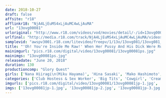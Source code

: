 ```yaml
---
date: 2018-10-27
draft: false
affsite: "r18"
afflinkr18: "NjA4LjEuMS4xLjAuMC4wLjAuMA"
url: "13ovg00081"
urloriginal: "http://www.r18.com/videos/vod/movies/detail/-/id=13ovg00081"
urlfinal: "http://media.r18.com/track/NjA4LjEuMS4xLjAuMC4wLjAuMA/videos/vod/movies/detail/-/id=13ovg00081"
samplevid: "awspv3001.r18.com/litevideo/freepv/1/13o/13ovg081/13ovg081_dmb_w.mp4"
title: "'Oh! You're Inside Me Raw!' When Her Pussy And His Dick Were Rubbing Up Against Each Other In An Oiled Up Pussy Grind Session, It Felt So Good That His Dick Just Slipped Right In, Raw!! Delivery Health Call Girls Who Got Creampie Fucked 2"
mainimgurl: "pics.r18.com/digital/video/13ovg00081/13ovg00081ps.jpg"
mainimgs: "13ovg00081ps.jpg"
releasedate: "June 20, 2018"
duration: 130
productioncomp: "Glory Quest"
girls: ['Nana Hiiragi\n(Miku Hayama)', 'Hina Sasaki', 'Mako Hashimoto', 'Nanami Otowa', 'Mamiko Hori']
categories: ['Club Hostess & Sex Worker', 'Big Tits', 'Cowgirl', 'Creampie', 'Lotion', 'Hi-Def']
imgurls: ['pics.r18.com/digital/video/13ovg00081/13ovg00081jp-1.jpg', 'pics.r18.com/digital/video/13ovg00081/13ovg00081jp-2.jpg', 'pics.r18.com/digital/video/13ovg00081/13ovg00081jp-3.jpg', 'pics.r18.com/digital/video/13ovg00081/13ovg00081jp-4.jpg', 'pics.r18.com/digital/video/13ovg00081/13ovg00081jp-5.jpg', 'pics.r18.com/digital/video/13ovg00081/13ovg00081jp-6.jpg', 'pics.r18.com/digital/video/13ovg00081/13ovg00081jp-7.jpg', 'pics.r18.com/digital/video/13ovg00081/13ovg00081jp-8.jpg', 'pics.r18.com/digital/video/13ovg00081/13ovg00081jp-9.jpg', 'pics.r18.com/digital/video/13ovg00081/13ovg00081jp-10.jpg', 'pics.r18.com/digital/video/13ovg00081/13ovg00081jp-11.jpg', 'pics.r18.com/digital/video/13ovg00081/13ovg00081jp-12.jpg', 'pics.r18.com/digital/video/13ovg00081/13ovg00081jp-13.jpg', 'pics.r18.com/digital/video/13ovg00081/13ovg00081jp-14.jpg', 'pics.r18.com/digital/video/13ovg00081/13ovg00081jp-15.jpg', 'pics.r18.com/digital/video/13ovg00081/13ovg00081jp-16.jpg', 'pics.r18.com/digital/video/13ovg00081/13ovg00081jp-17.jpg', 'pics.r18.com/digital/video/13ovg00081/13ovg00081jp-18.jpg', 'pics.r18.com/digital/video/13ovg00081/13ovg00081jp-19.jpg', 'pics.r18.com/digital/video/13ovg00081/13ovg00081jp-20.jpg']
imgs: ['13ovg00081jp-1.jpg', '13ovg00081jp-2.jpg', '13ovg00081jp-3.jpg', '13ovg00081jp-4.jpg', '13ovg00081jp-5.jpg', '13ovg00081jp-6.jpg', '13ovg00081jp-7.jpg', '13ovg00081jp-8.jpg', '13ovg00081jp-9.jpg', '13ovg00081jp-10.jpg', '13ovg00081jp-11.jpg', '13ovg00081jp-12.jpg', '13ovg00081jp-13.jpg', '13ovg00081jp-14.jpg', '13ovg00081jp-15.jpg', '13ovg00081jp-16.jpg', '13ovg00081jp-17.jpg', '13ovg00081jp-18.jpg', '13ovg00081jp-19.jpg', '13ovg00081jp-20.jpg']
---
```

